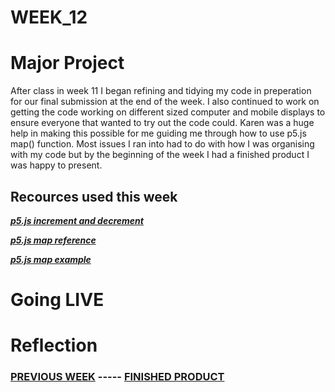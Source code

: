 # WEEK_12

# Major Project
After class in week 11 I began refining and tidying my code in preperation for our final submission at the end of the week. I also continued to work on getting the code working on different sized computer and mobile displays to ensure everyone that wanted to try out the code could. Karen was a huge help in making this possible for me guiding me through how to use p5.js map() function. Most issues I ran into had to do with how I was organising with my code but by the beginning of the week I had a finished product I was happy to present.

## Recources used this week
***[p5.js increment and decrement](https://p5js.org/examples/math-increment-decrement.html)*** 

***[p5.js map reference](https://p5js.org/reference/#/p5/map)***

***[p5.js map example](https://p5js.org/examples/math-map.html)***

# Going LIVE

# Reflection
### [PREVIOUS WEEK](https://TajHealy.github.io/CodeWords/week_11/) ----- [FINISHED PRODUCT](https://TajHealy.github.io/CodeWords/MajorProject/) 


